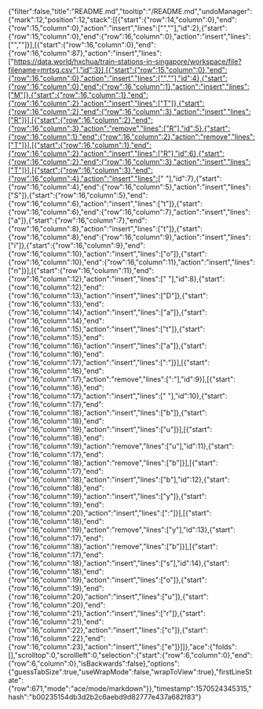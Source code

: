 {"filter":false,"title":"README.md","tooltip":"/README.md","undoManager":{"mark":12,"position":12,"stack":[[{"start":{"row":14,"column":0},"end":{"row":15,"column":0},"action":"insert","lines":["",""],"id":2},{"start":{"row":15,"column":0},"end":{"row":16,"column":0},"action":"insert","lines":["",""]}],[{"start":{"row":16,"column":0},"end":{"row":16,"column":87},"action":"insert","lines":["https://data.world/hxchua/train-stations-in-singapore/workspace/file?filename=mrtsg.csv"],"id":3}],[{"start":{"row":15,"column":0},"end":{"row":16,"column":0},"action":"insert","lines":["",""],"id":4},{"start":{"row":16,"column":0},"end":{"row":16,"column":1},"action":"insert","lines":["M"]},{"start":{"row":16,"column":1},"end":{"row":16,"column":2},"action":"insert","lines":["T"]},{"start":{"row":16,"column":2},"end":{"row":16,"column":3},"action":"insert","lines":["R"]}],[{"start":{"row":16,"column":2},"end":{"row":16,"column":3},"action":"remove","lines":["R"],"id":5},{"start":{"row":16,"column":1},"end":{"row":16,"column":2},"action":"remove","lines":["T"]}],[{"start":{"row":16,"column":1},"end":{"row":16,"column":2},"action":"insert","lines":["R"],"id":6},{"start":{"row":16,"column":2},"end":{"row":16,"column":3},"action":"insert","lines":["T"]}],[{"start":{"row":16,"column":3},"end":{"row":16,"column":4},"action":"insert","lines":[" "],"id":7},{"start":{"row":16,"column":4},"end":{"row":16,"column":5},"action":"insert","lines":["S"]},{"start":{"row":16,"column":5},"end":{"row":16,"column":6},"action":"insert","lines":["t"]},{"start":{"row":16,"column":6},"end":{"row":16,"column":7},"action":"insert","lines":["a"]},{"start":{"row":16,"column":7},"end":{"row":16,"column":8},"action":"insert","lines":["t"]},{"start":{"row":16,"column":8},"end":{"row":16,"column":9},"action":"insert","lines":["i"]},{"start":{"row":16,"column":9},"end":{"row":16,"column":10},"action":"insert","lines":["o"]},{"start":{"row":16,"column":10},"end":{"row":16,"column":11},"action":"insert","lines":["n"]}],[{"start":{"row":16,"column":11},"end":{"row":16,"column":12},"action":"insert","lines":[" "],"id":8},{"start":{"row":16,"column":12},"end":{"row":16,"column":13},"action":"insert","lines":["D"]},{"start":{"row":16,"column":13},"end":{"row":16,"column":14},"action":"insert","lines":["a"]},{"start":{"row":16,"column":14},"end":{"row":16,"column":15},"action":"insert","lines":["t"]},{"start":{"row":16,"column":15},"end":{"row":16,"column":16},"action":"insert","lines":["a"]},{"start":{"row":16,"column":16},"end":{"row":16,"column":17},"action":"insert","lines":[":"]}],[{"start":{"row":16,"column":16},"end":{"row":16,"column":17},"action":"remove","lines":[":"],"id":9}],[{"start":{"row":16,"column":16},"end":{"row":16,"column":17},"action":"insert","lines":[" "],"id":10},{"start":{"row":16,"column":17},"end":{"row":16,"column":18},"action":"insert","lines":["b"]},{"start":{"row":16,"column":18},"end":{"row":16,"column":19},"action":"insert","lines":["u"]}],[{"start":{"row":16,"column":18},"end":{"row":16,"column":19},"action":"remove","lines":["u"],"id":11},{"start":{"row":16,"column":17},"end":{"row":16,"column":18},"action":"remove","lines":["b"]}],[{"start":{"row":16,"column":17},"end":{"row":16,"column":18},"action":"insert","lines":["b"],"id":12},{"start":{"row":16,"column":18},"end":{"row":16,"column":19},"action":"insert","lines":["y"]},{"start":{"row":16,"column":19},"end":{"row":16,"column":20},"action":"insert","lines":[":"]}],[{"start":{"row":16,"column":18},"end":{"row":16,"column":19},"action":"remove","lines":["y"],"id":13},{"start":{"row":16,"column":17},"end":{"row":16,"column":18},"action":"remove","lines":["b"]}],[{"start":{"row":16,"column":17},"end":{"row":16,"column":18},"action":"insert","lines":["s"],"id":14},{"start":{"row":16,"column":18},"end":{"row":16,"column":19},"action":"insert","lines":["o"]},{"start":{"row":16,"column":19},"end":{"row":16,"column":20},"action":"insert","lines":["u"]},{"start":{"row":16,"column":20},"end":{"row":16,"column":21},"action":"insert","lines":["r"]},{"start":{"row":16,"column":21},"end":{"row":16,"column":22},"action":"insert","lines":["c"]},{"start":{"row":16,"column":22},"end":{"row":16,"column":23},"action":"insert","lines":["e"]}]]},"ace":{"folds":[],"scrolltop":0,"scrollleft":0,"selection":{"start":{"row":6,"column":0},"end":{"row":6,"column":0},"isBackwards":false},"options":{"guessTabSize":true,"useWrapMode":false,"wrapToView":true},"firstLineState":{"row":671,"mode":"ace/mode/markdown"}},"timestamp":1570524345315,"hash":"b00235154db3d2b2c6aebd9d82777e437a682f83"}